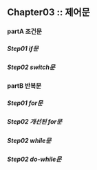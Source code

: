 ## Chapter03 :: 제어문

#### partA 조건문
##### Step01 if문
##### Step02 switch문

#### partB 반복문
##### Step01 for문
##### Step02 개선된 for문
##### Step02 while문
##### Step02 do-while문
